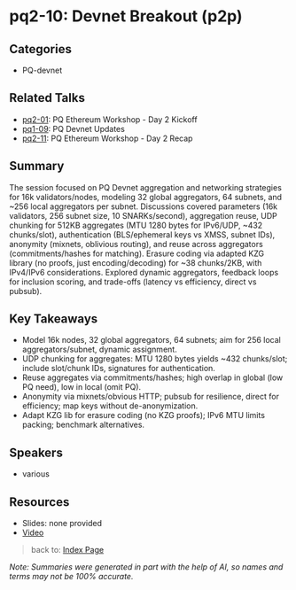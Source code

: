# pq2-10: Devnet Breakout (p2p)

## Categories
- PQ-devnet

## Related Talks
- [pq2-01](pq2-01.md): PQ Ethereum Workshop - Day 2 Kickoff
- [pq1-09](pq1-09.md): PQ Devnet Updates
- [pq2-11](pq2-11.md): PQ Ethereum Workshop - Day 2 Recap

## Summary
The session focused on PQ Devnet aggregation and networking strategies for 16k validators/nodes, modeling 32 global aggregators, 64 subnets, and ~256 local aggregators per subnet. Discussions covered parameters (16k validators, 256 subnet size, 10 SNARKs/second), aggregation reuse, UDP chunking for 512KB aggregates (MTU 1280 bytes for IPv6/UDP, ~432 chunks/slot), authentication (BLS/ephemeral keys vs XMSS, subnet IDs), anonymity (mixnets, oblivious routing), and reuse across aggregators (commitments/hashes for matching). Erasure coding via adapted KZG library (no proofs, just encoding/decoding) for ~38 chunks/2KB, with IPv4/IPv6 considerations. Explored dynamic aggregators, feedback loops for inclusion scoring, and trade-offs (latency vs efficiency, direct vs pubsub).

## Key Takeaways
- Model 16k nodes, 32 global aggregators, 64 subnets; aim for 256 local aggregators/subnet, dynamic assignment.
- UDP chunking for aggregates: MTU 1280 bytes yields ~432 chunks/slot; include slot/chunk IDs, signatures for authentication.
- Reuse aggregates via commitments/hashes; high overlap in global (low PQ need), low in local (omit PQ).
- Anonymity via mixnets/obvious HTTP; pubsub for resilience, direct for efficiency; map keys without de-anonymization.
- Adapt KZG lib for erasure coding (no KZG proofs); IPv6 MTU limits packing; benchmark alternatives.

## Speakers
- various

## Resources
- Slides: none provided
- [Video](https://youtu.be/_ghzvytcG_k)

> back to: [Index Page](index.md)

*Note: Summaries were generated in part with the help of AI, so names and terms may not be 100% accurate.*